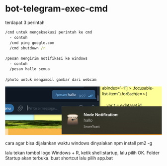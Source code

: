 # bot-telegram-exec-cmd

terdapat 3 perintah 
```bat
/cmd untuk mengeksekusi perintah ke cmd
  - contoh 
  /cmd ping google.com
  /cmd shutdown /r 
  
/pesan mengirim notifikasi ke windows 
  - contoh 
  /pesan hallo semua
  
/photo untuk mengambil gambar dari webcam 
```

![alt text](notif.png)

cara agar bisa dijalankan waktu windows dinyalakan 
npm install pm2 -g

lalu tekan tombol logo Windows  + R, ketik shell:startup, lalu pilih OK. Folder Startup akan terbuka.
buat shortcut lalu pilih app.bat
